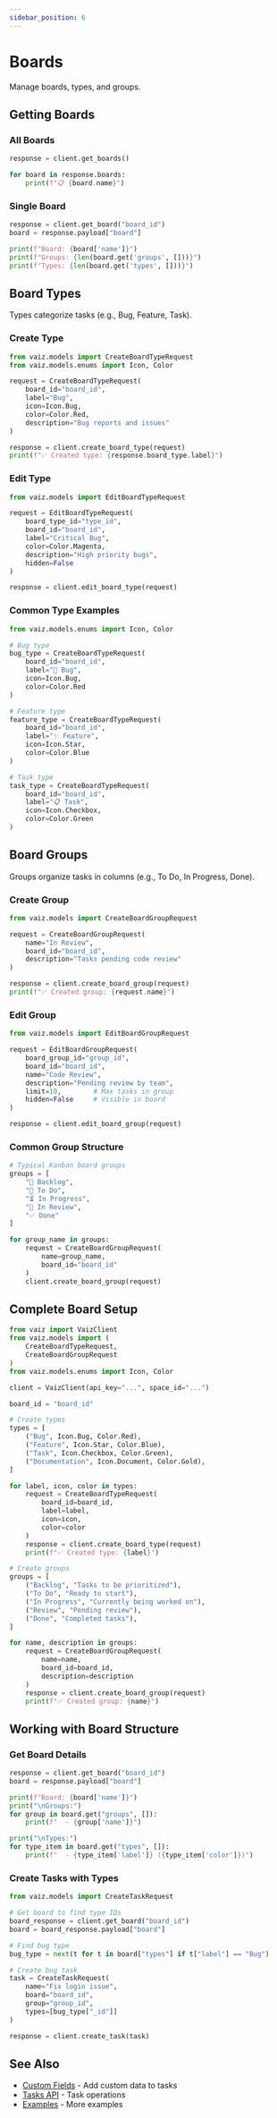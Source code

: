 ```yaml
---
sidebar_position: 6
---
```


# Boards

Manage boards, types, and groups.

## Getting Boards

### All Boards

```python
response = client.get_boards()

for board in response.boards:
    print(f"📋 {board.name}")
```

### Single Board

```python
response = client.get_board("board_id")
board = response.payload["board"]

print(f"Board: {board['name']}")
print(f"Groups: {len(board.get('groups', []))}")
print(f"Types: {len(board.get('types', []))}")
```

## Board Types

Types categorize tasks (e.g., Bug, Feature, Task).

### Create Type

```python
from vaiz.models import CreateBoardTypeRequest
from vaiz.models.enums import Icon, Color

request = CreateBoardTypeRequest(
    board_id="board_id",
    label="Bug",
    icon=Icon.Bug,
    color=Color.Red,
    description="Bug reports and issues"
)

response = client.create_board_type(request)
print(f"✅ Created type: {response.board_type.label}")
```

### Edit Type

```python
from vaiz.models import EditBoardTypeRequest

request = EditBoardTypeRequest(
    board_type_id="type_id",
    board_id="board_id",
    label="Critical Bug",
    color=Color.Magenta,
    description="High priority bugs",
    hidden=False
)

response = client.edit_board_type(request)
```

### Common Type Examples

```python
from vaiz.models.enums import Icon, Color

# Bug type
bug_type = CreateBoardTypeRequest(
    board_id="board_id",
    label="🐛 Bug",
    icon=Icon.Bug,
    color=Color.Red
)

# Feature type
feature_type = CreateBoardTypeRequest(
    board_id="board_id",
    label="✨ Feature",
    icon=Icon.Star,
    color=Color.Blue
)

# Task type
task_type = CreateBoardTypeRequest(
    board_id="board_id",
    label="📋 Task",
    icon=Icon.Checkbox,
    color=Color.Green
)
```

## Board Groups

Groups organize tasks in columns (e.g., To Do, In Progress, Done).

### Create Group

```python
from vaiz.models import CreateBoardGroupRequest

request = CreateBoardGroupRequest(
    name="In Review",
    board_id="board_id",
    description="Tasks pending code review"
)

response = client.create_board_group(request)
print(f"✅ Created group: {request.name}")
```

### Edit Group

```python
from vaiz.models import EditBoardGroupRequest

request = EditBoardGroupRequest(
    board_group_id="group_id",
    board_id="board_id",
    name="Code Review",
    description="Pending review by team",
    limit=10,        # Max tasks in group
    hidden=False     # Visible in board
)

response = client.edit_board_group(request)
```

### Common Group Structure

```python
# Typical Kanban board groups
groups = [
    "📝 Backlog",
    "🎯 To Do",
    "⏳ In Progress",
    "👀 In Review",
    "✅ Done"
]

for group_name in groups:
    request = CreateBoardGroupRequest(
        name=group_name,
        board_id="board_id"
    )
    client.create_board_group(request)
```

## Complete Board Setup

```python
from vaiz import VaizClient
from vaiz.models import (
    CreateBoardTypeRequest,
    CreateBoardGroupRequest
)
from vaiz.models.enums import Icon, Color

client = VaizClient(api_key="...", space_id="...")

board_id = "board_id"

# Create types
types = [
    ("Bug", Icon.Bug, Color.Red),
    ("Feature", Icon.Star, Color.Blue),
    ("Task", Icon.Checkbox, Color.Green),
    ("Documentation", Icon.Document, Color.Gold),
]

for label, icon, color in types:
    request = CreateBoardTypeRequest(
        board_id=board_id,
        label=label,
        icon=icon,
        color=color
    )
    response = client.create_board_type(request)
    print(f"✅ Created type: {label}")

# Create groups
groups = [
    ("Backlog", "Tasks to be prioritized"),
    ("To Do", "Ready to start"),
    ("In Progress", "Currently being worked on"),
    ("Review", "Pending review"),
    ("Done", "Completed tasks"),
]

for name, description in groups:
    request = CreateBoardGroupRequest(
        name=name,
        board_id=board_id,
        description=description
    )
    response = client.create_board_group(request)
    print(f"✅ Created group: {name}")
```

## Working with Board Structure

### Get Board Details

```python
response = client.get_board("board_id")
board = response.payload["board"]

print(f"Board: {board['name']}")
print("\nGroups:")
for group in board.get("groups", []):
    print(f"  - {group['name']}")

print("\nTypes:")
for type_item in board.get("types", []):
    print(f"  - {type_item['label']} ({type_item['color']})")
```

### Create Tasks with Types

```python
from vaiz.models import CreateTaskRequest

# Get board to find type IDs
board_response = client.get_board("board_id")
board = board_response.payload["board"]

# Find bug type
bug_type = next(t for t in board["types"] if t["label"] == "Bug")

# Create bug task
task = CreateTaskRequest(
    name="Fix login issue",
    board="board_id",
    group="group_id",
    types=[bug_type["_id"]]
)

response = client.create_task(task)
```

## See Also

- [Custom Fields](./custom-fields) - Add custom data to tasks
- [Tasks API](./tasks) - Task operations
- [Examples](../examples) - More examples
